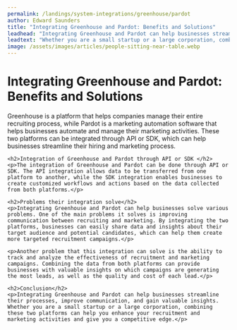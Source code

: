 ```yaml
---
permalink: /landings/system-integrations/greenhouse/pardot
author: Edward Saunders
title: "Integrating Greenhouse and Pardot: Benefits and Solutions"
leadhead: "Integrating Greenhouse and Pardot can help businesses streamline their processes, improve communication, and gain valuable insights"
leadtext: "Whether you are a small startup or a large corporation, combining these two platforms can help you enhance your recruitment and marketing activities and give you a competitive edge."
image: /assets/images/articles/people-sitting-near-table.webp
---
```

<div class="arttext">	<h1>Integrating Greenhouse and Pardot: Benefits and Solutions</h1>
	<p>Greenhouse is a platform that helps companies manage their entire recruiting process, while Pardot is a marketing automation software that helps businesses automate and manage their marketing activities. These two platforms can be integrated through API or SDK, which can help businesses streamline their hiring and marketing process. </p>

	<h2>Integration of Greenhouse and Pardot through API or SDK </h2>
	<p>The integration of Greenhouse and Pardot can be done through API or SDK. The API integration allows data to be transferred from one platform to another, while the SDK integration enables businesses to create customized workflows and actions based on the data collected from both platforms.</p>

	<h2>Problems their integration solve</h2>
	<p>Integrating Greenhouse and Pardot can help businesses solve various problems. One of the main problems it solves is improving communication between recruiting and marketing. By integrating the two platforms, businesses can easily share data and insights about their target audience and potential candidates, which can help them create more targeted recruitment campaigns.</p>

	<p>Another problem that this integration can solve is the ability to track and analyze the effectiveness of recruitment and marketing campaigns. Combining the data from both platforms can provide businesses with valuable insights on which campaigns are generating the most leads, as well as the quality and cost of each lead.</p>

	<h2>Conclusion</h2>
	<p>Integrating Greenhouse and Pardot can help businesses streamline their processes, improve communication, and gain valuable insights. Whether you are a small startup or a large corporation, combining these two platforms can help you enhance your recruitment and marketing activities and give you a competitive edge.</p>

</div>